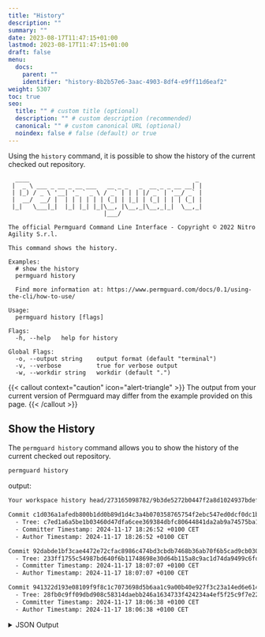 ```yaml
---
title: "History"
description: ""
summary: ""
date: 2023-08-17T11:47:15+01:00
lastmod: 2023-08-17T11:47:15+01:00
draft: false
menu:
  docs:
    parent: ""
    identifier: "history-8b2b57e6-3aac-4903-8df4-e9ff11d6eaf2"
weight: 5307
toc: true
seo:
  title: "" # custom title (optional)
  description: "" # custom description (recommended)
  canonical: "" # custom canonical URL (optional)
  noindex: false # false (default) or true
---
```

Using the `history` command, it is possible to show the history of the current checked out repository.

```text
  ____                                               _
 |  _ \ ___ _ __ _ __ ___   __ _ _   _  __ _ _ __ __| |
 | |_) / _ \ '__| '_ ` _ \ / _` | | | |/ _` | '__/ _` |
 |  __/  __/ |  | | | | | | (_| | |_| | (_| | | | (_| |
 |_|   \___|_|  |_| |_| |_|\__, |\__,_|\__,_|_|  \__,_|
                           |___/

The official Permguard Command Line Interface - Copyright © 2022 Nitro Agility S.r.l.

This command shows the history.

Examples:
  # show the history
  permguard history

  Find more information at: https://www.permguard.com/docs/0.1/using-the-cli/how-to-use/

Usage:
  permguard history [flags]

Flags:
  -h, --help   help for history

Global Flags:
  -o, --output string    output format (default "terminal")
  -v, --verbose          true for verbose output
  -w, --workdir string   workdir (default ".")
```

{{< callout context="caution" icon="alert-triangle" >}}
The output from your current version of Permguard may differ from the example provided on this page.
{{< /callout >}}

## Show the History

The `permguard history` command allows you to show the history of the current checked out repository.

```bash
permguard history
```

output:

```bash
Your workspace history head/273165098782/9b3de5272b0447f2a8d1024937bdef11:

Commit c1d036a1afedb800b1dd0b89d1d4c3a4b070358765754f2ebc547ed0dcf0dc1b:
  - Tree: c7ed1a6a5be1b03460d47dfa6cee369384dbfc80644841da2ab9a74575ba12ff
  - Committer Timestamp: 2024-11-17 18:26:52 +0100 CET
  - Author Timestamp: 2024-11-17 18:26:52 +0100 CET

Commit 92dabde1bf3cae4472e72cfac8986c474bd3cbdb7468b36ab70f6b5cad9cb030:
  - Tree: 233ff1755c54987bd640f6b11748698e30d64b115a8c9ac1d74da9499c6fd94d
  - Committer Timestamp: 2024-11-17 18:07:07 +0100 CET
  - Author Timestamp: 2024-11-17 18:07:07 +0100 CET

Commit 941322d193e08109f9f8c1c7073698d5b6aa1c9a00b40e927f3c23a14ed6e614:
  - Tree: 28fb0c9ff09dbd908c58314daebb246a1634733f424234a4ef5f25c9f7e22780
  - Committer Timestamp: 2024-11-17 18:06:38 +0100 CET
  - Author Timestamp: 2024-11-17 18:06:38 +0100 CET
```

<details>
  <summary>
    JSON Output
  </summary>

```bash
permguard history --output json
```

output:

```bash
{
  "commits": [
    {
      "author": "unknown",
      "author_timestamp": "2024-11-17T18:26:52+01:00",
      "commit_id": "c1d036a1afedb800b1dd0b89d1d4c3a4b070358765754f2ebc547ed0dcf0dc1b",
      "committer": "unknown",
      "committer_timestamp": "2024-11-17T18:26:52+01:00",
      "parent": "92dabde1bf3cae4472e72cfac8986c474bd3cbdb7468b36ab70f6b5cad9cb030",
      "tree": "c7ed1a6a5be1b03460d47dfa6cee369384dbfc80644841da2ab9a74575ba12ff"
    },
    {
      "author": "unknown",
      "author_timestamp": "2024-11-17T18:07:07+01:00",
      "commit_id": "92dabde1bf3cae4472e72cfac8986c474bd3cbdb7468b36ab70f6b5cad9cb030",
      "committer": "unknown",
      "committer_timestamp": "2024-11-17T18:07:07+01:00",
      "parent": "941322d193e08109f9f8c1c7073698d5b6aa1c9a00b40e927f3c23a14ed6e614",
      "tree": "233ff1755c54987bd640f6b11748698e30d64b115a8c9ac1d74da9499c6fd94d"
    },
    {
      "author": "unknown",
      "author_timestamp": "2024-11-17T18:06:38+01:00",
      "commit_id": "941322d193e08109f9f8c1c7073698d5b6aa1c9a00b40e927f3c23a14ed6e614",
      "committer": "unknown",
      "committer_timestamp": "2024-11-17T18:06:38+01:00",
      "parent": "0000000000000000000000000000000000000000000000000000000000000000",
      "tree": "28fb0c9ff09dbd908c58314daebb246a1634733f424234a4ef5f25c9f7e22780"
    }
  ]
}
```

</details>
